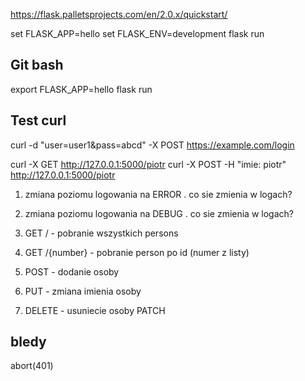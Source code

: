 https://flask.palletsprojects.com/en/2.0.x/quickstart/

set FLASK_APP=hello
set FLASK_ENV=development
flask run

## Git bash
export FLASK_APP=hello
flask run

## Test curl
curl -d "user=user1&pass=abcd" -X POST https://example.com/login

curl -X GET http://127.0.0.1:5000/piotr
curl -X POST -H "imie: piotr" http://127.0.0.1:5000/piotr

1. zmiana poziomu logowania na ERROR . co sie zmienia w logach?
2. zmiana poziomu logowania na DEBUG . co sie zmienia w logach?

3. GET / - pobranie wszystkich persons 
4. GET /{number} - pobranie person po id (numer z listy) 
5. POST - dodanie osoby 
6. PUT - zmiana imienia osoby 
7. DELETE - usuniecie osoby
PATCH

## bledy 
abort(401)
